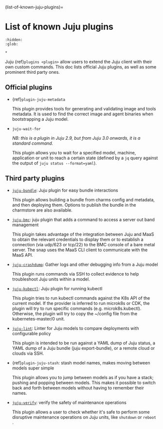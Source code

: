 (list-of-known-juju-plugins)=
# List of known Juju plugins

```{toctree}
:hidden:
:glob:

*

```


Juju {ref}`plugins <plugin>` allow users to extend the Juju client with their own custom commands. This doc lists official Juju plugins, as well as some prominent third party ones.


## Official plugins

- {ref}`plugin-juju-metadata`

  This plugin provides tools for generating and validating image and tools metadata. It is used to find the correct image and agent binaries when bootstrapping a Juju model.

- `juju-wait-for`

  *NB: this is a plugin in Juju 2.9, but from Juju 3.0 onwards, it is a standard command.*

  This plugin allows you to wait for a specified model, machine, application or unit to reach a certain state (defined by a `jq` query against the output of `juju status --format=yaml`).




## Third party plugins


* [`juju-bundle`](https://github.com/knkski/juju-bundle): Juju plugin for easy bundle interactions

  This plugin allows building a bundle from charms config and metadata, and then deploying them. Options to publish the bundle in the charmstore are also available.

* [`juju-bmc`](https://launchpad.net/juju-bmc): juju plugin that adds a command to access a server out band management

  This plugin takes advantage of the integration between Juju and MaaS to obtain the relevant credentials to display them or to establish a connection (via udp/623 or tcp/22) to the BMC console of a bare metal server. The snap uses the MaaS CLI client to communicate with the MaaS API.

* [`juju-crashdump`](https://github.com/juju/juju-crashdump): Gather logs and other debugging info from a Juju model

  This plugin runs commands via SSH to collect evidence to help troubleshoot Juju units within a model.

* [`juju-kubectl`](https://github.com/canonical/juju-kubectl): Juju plugin for running kubectl

  This plugin tries to run kubectl commands against the K8s API of the current model. If the provider is inferred to run microk8s or CDK, the plugin will try to run specific commands (e.g. microk8s.kubectl). Otherwise, the plugin will try to copy the ~/config file from the kubernetes-master/0 unit.

* [`juju-lint`](https://launchpad.net/juju-lint): Linter for Juju models to compare deployments with configurable policy

  This plugin is intended to be run against a YAML dump of Juju status, a YAML dump of a Juju bundle (juju export-bundle), or a remote cloud or clouds via SSH.

* {ref}`plugin-juju-stash`: stash model names, makes moving between models super simple

  This plugin allows you to jump between models as if you have a stack; pushing and popping between models. This makes it possible to switch back and forth between models without having to remember their names.

* [`juju-verify`](https://github.com/canonical/juju-verify): verify the safety of maintenance operations
  
  This plugin allows a user to check whether it's safe to perform some disruptive maintenance operations on Juju units, like `shutdown` or `reboot` .

<!--
NB: this is superseded by the official juju wait-for plugin/command.

* [`juju-wait`](https://launchpad.net/juju-wait): Juju plugin to wait for environment steady state.

  This plugin is similar to the “watch” command in Linux. It monitors a Juju environment (via “juju status”) towards a certain status of the units.
-->

<!--
NB: should be moved to official plugins section.

 - [`juju-wait-for`](https://github.com/juju/juju/tree/develop/cmd/plugins/juju-wait-for): Juju plugin to wait for environment steady state.

   The new [juju-wait-for plugin](https://discourse.charmhub.io/t/plugin-wait-for/3695) is currently in alpha status. The plugin is more optimized for large deployments, by using the AllWatcher API to listen to new changes. This removes the need to call `juju status`, which is known to take a very long time in large deployments.
-->

<!--
### Deprecated

An old list of plugins can be found at https://github.com/juju/plugins/. Most of them were written in Bash or Python to support missing features in Juju 1.x.

* [juju-act](https://launchpad.net/juju-act): Improve the command line user experience of Juju Action

  This plugin made sense when `juju run-action --wait` was not supported. It combined running an action and showing the output from the queued action id.

  “--wait” is supported since 2017 ([LP#1445066](https://bugs.launchpad.net/juju/+bug/1445066))

* [DHX (hook debugging environment)](https://discourse.charmhub.io/t/dhx-a-customized-hook-debugging-environment-plugin/1114/1)

# Dead link. Not sure if it's deprecated but it doesn't make sense to list it now that we have juju debug-hook

* [juju-introspection-proxy](https://github.com/axw/juju-introspection-proxy): A proxy to Juju internal metrics

  This plugin was a personal effort to support Prometheus metrics to introspect Juju. Nowadays, Juju supports Prometheus metrics so this plugin is not needed anymore.

* juju-apply-sla: Unsupported. Repo not found, but a snap exists.

* [juju-matrix](https://github.com/juju-solutions/matrix): Automatic testing of big software deployments under various failure conditions. The repo has not received updates for a long time.

* juju-experts: Tools for Juju experts (Unsupported, Repo not found)

* juju-helpers: Juju plugins to ease a few pain points. This plugin has the same description as juju-bundle, and is maintained by the same author.

* [juju-remove](https://discourse.charmhub.io/t/new-plugin-juju-remove/2318)
-->
